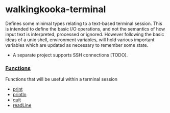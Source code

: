 # walkingkooka-terminal

Defines some minimal types relating to a text-based terminal session. This is intended to define the basic I/O
operations,
and not the semantics of how input text is interpreted, processed or ignored. However following the basic ideas of a
unix shell, environment variables, will hold various important variables which are updated as necessary to remember some
state.

- A separate project supports SSH connections [TODO].

### [Functions](https://github.com/mP1/walkingkooka-tree/blob/master/src/main/java/walkingkooka/tree/expression/function/ExpressionFunction.java)

Functions that will be useful within a terminal session

- [print](https://github.com/mP1/walkingkooka-terminal/tree/master/src/main/java/walkingkooka/terminal/expression/function/TerminalExpressionFunctionPrint.java)
- [println](https://github.com/mP1/walkingkooka-terminal/tree/master/src/main/java/walkingkooka/terminal/expression/function/TerminalExpressionFunctionPrintln.java)
- [quit](https://github.com/mP1/walkingkooka-terminal/tree/master/src/main/java/walkingkooka/terminal/expression/function/TerminalExpressionFunctionQuit.java)
- [readLine](https://github.com/mP1/walkingkooka-terminal/tree/master/src/main/java/walkingkooka/terminal/expression/function/TerminalExpressionFunctionReadLine.java)
